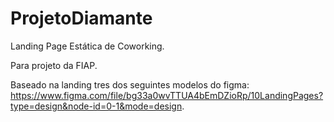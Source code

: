 # ProjetoDiamante
Landing Page Estática de Coworking.

Para projeto da FIAP.

Baseado na landing tres dos seguintes modelos do figma: 
https://www.figma.com/file/bg33a0wvTTUA4bEmDZioRp/10LandingPages?type=design&node-id=0-1&mode=design.
